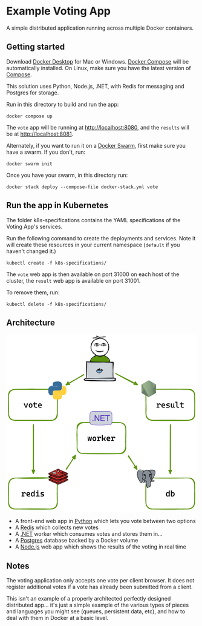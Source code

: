 # Example Voting App

A simple distributed application running across multiple Docker containers.

## Getting started

Download [Docker Desktop](https://www.docker.com/products/docker-desktop) for Mac or Windows. [Docker Compose](https://docs.docker.com/compose) will be automatically installed. On Linux, make sure you have the latest version of [Compose](https://docs.docker.com/compose/install/).

This solution uses Python, Node.js, .NET, with Redis for messaging and Postgres for storage.

Run in this directory to build and run the app:

```shell
docker compose up
```

The `vote` app will be running at [http://localhost:8080](http://localhost:8080), and the `results` will be at [http://localhost:8081](http://localhost:8081).

Alternately, if you want to run it on a [Docker Swarm](https://docs.docker.com/engine/swarm/), first make sure you have a swarm. If you don't, run:

```shell
docker swarm init
```

Once you have your swarm, in this directory run:

```shell
docker stack deploy --compose-file docker-stack.yml vote
```

## Run the app in Kubernetes

The folder k8s-specifications contains the YAML specifications of the Voting App's services.

Run the following command to create the deployments and services. Note it will create these resources in your current namespace (`default` if you haven't changed it.)

```shell
kubectl create -f k8s-specifications/
```

The `vote` web app is then available on port 31000 on each host of the cluster, the `result` web app is available on port 31001.

To remove them, run:

```shell
kubectl delete -f k8s-specifications/
```

## Architecture

![Architecture diagram](architecture.excalidraw.png)

* A front-end web app in [Python](/vote) which lets you vote between two options
* A [Redis](https://hub.docker.com/_/redis/) which collects new votes
* A [.NET](/worker/) worker which consumes votes and stores them in…
* A [Postgres](https://hub.docker.com/_/postgres/) database backed by a Docker volume
* A [Node.js](/result) web app which shows the results of the voting in real time

## Notes

The voting application only accepts one vote per client browser. It does not register additional votes if a vote has already been submitted from a client.

This isn't an example of a properly architected perfectly designed distributed app... it's just a simple
example of the various types of pieces and languages you might see (queues, persistent data, etc), and how to
deal with them in Docker at a basic level.
